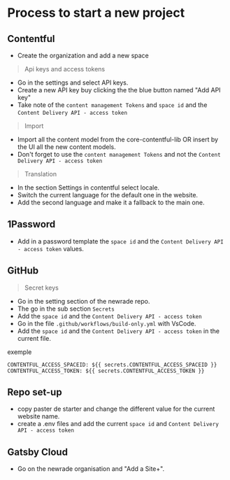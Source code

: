 # Process to start a new project

## Contentful

- Create the organization and add a new space 
> Api keys and access tokens
- Go in the settings and select API keys.
- Create a new API key buy clicking the the blue button named "Add API key"
- Take note of the `content management Tokens` and `space id` and the `Content Delivery API - access token`

> Import
- Import all the content model from the core-contentful-lib OR insert by the UI all the new content models.
- Don't forget to use the `content management Tokens` and not the `Content Delivery API - access token`
>Translation
- In the section Settings in contentful select locale.
- Switch the current language for the default one in the website.
- Add the second language and make it a fallback to the main one.

## 1Password
- Add in a password template the  `space id` and the `Content Delivery API - access token` values.

## GitHub
> Secret keys
- Go in the setting section of the newrade repo. 
- The go in the sub section `Secrets`
- Add the `space id` and the `Content Delivery API - access token`
- Go in the file `.github/workflows/build-only.yml` with VsCode.
- Add the `space id` and the `Content Delivery API - access token` in the current file.

exemple
```
CONTENTFUL_ACCESS_SPACEID: ${{ secrets.CONTENTFUL_ACCESS_SPACEID }}
CONTENTFUL_ACCESS_TOKEN: ${{ secrets.CONTENTFUL_ACCESS_TOKEN }}
```

## Repo set-up

- copy paster de starter and change the different value for the current website name.
- create a .env files and add the current  `space id` and `Content Delivery API - access token`

## Gatsby Cloud

- Go on the newrade organisation and "Add a Site+".
